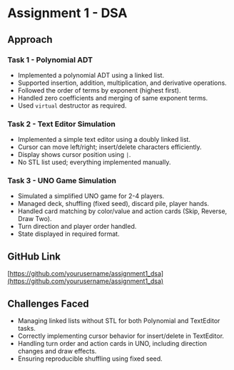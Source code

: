 # Assignment 1 - DSA

## Approach

### Task 1 - Polynomial ADT
- Implemented a polynomial ADT using a linked list.
- Supported insertion, addition, multiplication, and derivative operations.
- Followed the order of terms by exponent (highest first).
- Handled zero coefficients and merging of same exponent terms.
- Used `virtual` destructor as required.

### Task 2 - Text Editor Simulation
- Implemented a simple text editor using a doubly linked list.
- Cursor can move left/right; insert/delete characters efficiently.
- Display shows cursor position using `|`.
- No STL list used; everything implemented manually.

### Task 3 - UNO Game Simulation
- Simulated a simplified UNO game for 2-4 players.
- Managed deck, shuffling (fixed seed), discard pile, player hands.
- Handled card matching by color/value and action cards (Skip, Reverse, Draw Two).
- Turn direction and player order handled.
- State displayed in required format.

## GitHub Link
[https://github.com/yourusername/assignment1_dsa](https://github.com/yourusername/assignment1_dsa)

## Challenges Faced
- Managing linked lists without STL for both Polynomial and TextEditor tasks.
- Correctly implementing cursor behavior for insert/delete in TextEditor.
- Handling turn order and action cards in UNO, including direction changes and draw effects.
- Ensuring reproducible shuffling using fixed seed.
